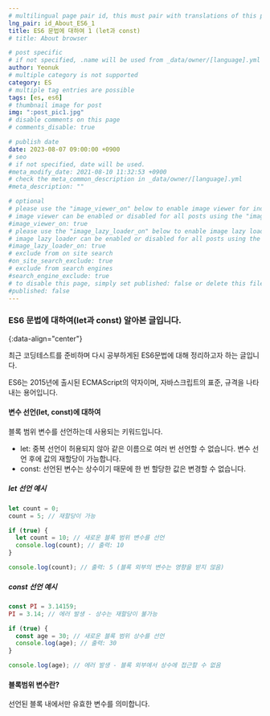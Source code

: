 ```yaml
---
# multilingual page pair id, this must pair with translations of this page. (This name must be unique)
lng_pair: id_About_ES6_1
title: ES6 문법에 대하여 1 (let과 const)
# title: About browser

# post specific
# if not specified, .name will be used from _data/owner/[language].yml
author: Yeonuk
# multiple category is not supported
category: ES
# multiple tag entries are possible
tags: [es, es6]
# thumbnail image for post
img: ":post_pic1.jpg"
# disable comments on this page
# comments_disable: true

# publish date
date: 2023-08-07 09:00:00 +0900
# seo
# if not specified, date will be used.
#meta_modify_date: 2021-08-10 11:32:53 +0900
# check the meta_common_description in _data/owner/[language].yml
#meta_description: ""

# optional
# please use the "image_viewer_on" below to enable image viewer for individual pages or posts (_posts/ or [language]/_posts folders).
# image viewer can be enabled or disabled for all posts using the "image_viewer_posts: true" setting in _data/conf/main.yml.
#image_viewer_on: true
# please use the "image_lazy_loader_on" below to enable image lazy loader for individual pages or posts (_posts/ or [language]/_posts folders).
# image lazy loader can be enabled or disabled for all posts using the "image_lazy_loader_posts: true" setting in _data/conf/main.yml.
#image_lazy_loader_on: true
# exclude from on site search
#on_site_search_exclude: true
# exclude from search engines
#search_engine_exclude: true
# to disable this page, simply set published: false or delete this file
#published: false
---
```


<!-- outline-start -->

### ES6 문법에 대하여(let과 const) 알아본 글입니다.

{:data-align="center"}

<!-- outline-end -->

최근 코딩테스트를 준비하며 다시 공부하게된 ES6문법에 대해 정리하고자 하는 글입니다.

ES6는 2015년에 출시된 ECMAScript의 약자이며, 자바스크립트의 표준, 규격을 나타내는 용어입니다.

#### 변수 선언(let, const)에 대하여

블록 범위 변수를 선언하는데 사용되는 키워드입니다.

- let: 중복 선언이 허용되지 않아 같은 이름으로 여러 번 선언할 수 없습니다. 변수 선언 후에 값의 재할당이 가능합니다.
- const: 선언된 변수는 상수이기 때문에 한 번 할당한 값은 변경할 수 없습니다.

##### let 선언 예시

```javascript
let count = 0;
count = 5; // 재할당이 가능

if (true) {
  let count = 10; // 새로운 블록 범위 변수를 선언
  console.log(count); // 출력: 10
}

console.log(count); // 출력: 5 (블록 외부의 변수는 영향을 받지 않음)
```

##### const 선언 예시

```javascript
const PI = 3.14159;
PI = 3.14; // 에러 발생 - 상수는 재할당이 불가능

if (true) {
  const age = 30; // 새로운 블록 범위 상수를 선언
  console.log(age); // 출력: 30
}

console.log(age); // 에러 발생 - 블록 외부에서 상수에 접근할 수 없음
```

#### 블록범위 변수란?

선언된 블록 내에서만 유효한 변수를 의미합니다.
